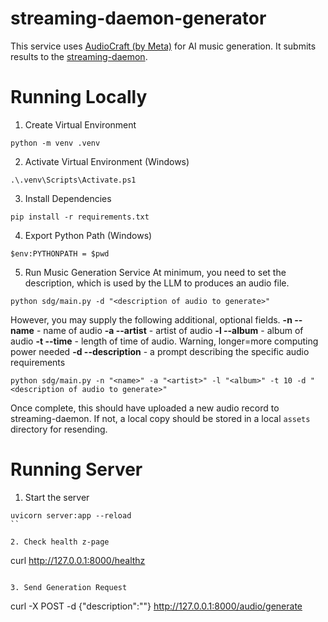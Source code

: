 # streaming-daemon-generator
This service uses [AudioCraft (by Meta)](https://audiocraft.metademolab.com) for AI music generation. It submits results to the [streaming-daemon](https://github.com/jeremyKisner/streaming-daemon).

# Running Locally

1. Create Virtual Environment
```
python -m venv .venv
```

2. Activate Virtual Environment (Windows)
```
.\.venv\Scripts\Activate.ps1 
```

3. Install Dependencies
```
pip install -r requirements.txt
```

4. Export Python Path (Windows)
```
$env:PYTHONPATH = $pwd
```

5. Run Music Generation Service
At minimum, you need to set the description, which is used by the LLM to produces an audio file.
```
python sdg/main.py -d "<description of audio to generate>"
```

However, you may supply the following additional, optional fields.
**-n --name** - name of audio
**-a --artist** - artist of audio
**-l --album** - album of audio
**-t --time** - length of time of audio. Warning, longer=more computing power needed
**-d --description** - a prompt describing the specific audio requirements
```
python sdg/main.py -n "<name>" -a "<artist>" -l "<album>" -t 10 -d "<description of audio to generate>"
```

Once complete, this should have uploaded a new audio record to streaming-daemon. If not, a local copy should be stored in a local `assets` directory for resending.

# Running Server
1. Start the server
```
uvicorn server:app --reload
``

2. Check health z-page
```
curl http://127.0.0.1:8000/healthz
```

3. Send Generation Request
```
curl -X POST -d {"description":"<insert audio description for LLM>"} http://127.0.0.1:8000/audio/generate
```